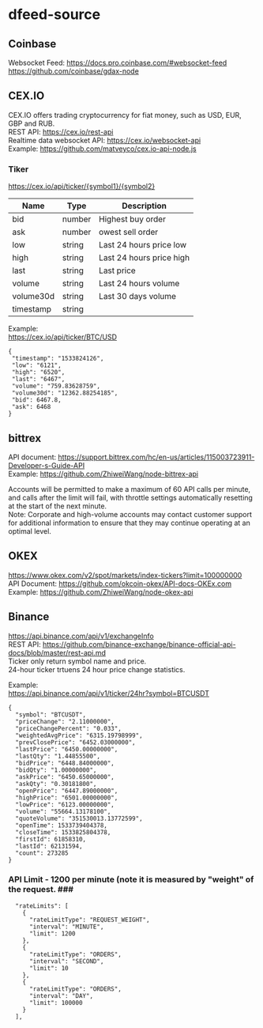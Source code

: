 # dfeed-source

## Coinbase ## 
Websocket Feed: https://docs.pro.coinbase.com/#websocket-feed   <br>
https://github.com/coinbase/gdax-node  <br>

## CEX.IO ##
CEX.IO offers trading cryptocurrency for fiat money, such as USD, EUR, GBP and RUB. <br>
REST API: https://cex.io/rest-api <br>
Realtime data websocket API: https://cex.io/websocket-api <br>
Example: https://github.com/matveyco/cex.io-api-node.js  <br>

### Tiker ###
https://cex.io/api/ticker/{symbol1}/{symbol2}

  | Name    	|  Type	    |                        Description |
  |-----------| ----------| -----------------------------------|
  | bid    | number      | Highest buy order     |
  | ask      | number        |  owest sell order       |
  | low    | string      | Last 24 hours price low     |
  | high      | string        | Last 24 hours price high       |
  | last    | string      | Last price     |
  | volume      | string        | Last 24 hours volume       |
  | volume30d    | string      | Last 30 days volume     |
  | timestamp      | string        |       |
   
 Example: <br>
 https://cex.io/api/ticker/BTC/USD
 ```
 {
  "timestamp": "1533824126",
  "low": "6121",
  "high": "6520",
  "last": "6467",
  "volume": "759.83628759",
  "volume30d": "12362.88254185",
  "bid": 6467.8,
  "ask": 6468
}
```
 
## bittrex ##
API document: https://support.bittrex.com/hc/en-us/articles/115003723911-Developer-s-Guide-API <br>
Example: https://github.com/ZhiweiWang/node-bittrex-api <br>

Accounts will be permitted to make a maximum of 60 API calls per minute, and calls after the limit will fail, with throttle settings automatically resetting at the start of the next minute.<br>
Note: Corporate and high-volume accounts may contact customer support for additional information to ensure that they may continue operating at an optimal level. 

## OKEX ##
https://www.okex.com/v2/spot/markets/index-tickers?limit=100000000<br>
API Document: https://github.com/okcoin-okex/API-docs-OKEx.com <br>
Example: https://github.com/ZhiweiWang/node-okex-api  <br>

## Binance ##
https://api.binance.com/api/v1/exchangeInfo<br>
REST API: https://github.com/binance-exchange/binance-official-api-docs/blob/master/rest-api.md <br>
Ticker only return symbol name and price. <br>
24-hour ticker trtuens 24 hour price change statistics. 

Example: <br>
https://api.binance.com/api/v1/ticker/24hr?symbol=BTCUSDT
```
{
  "symbol": "BTCUSDT",
  "priceChange": "2.11000000",
  "priceChangePercent": "0.033",
  "weightedAvgPrice": "6315.19798999",
  "prevClosePrice": "6452.03000000",
  "lastPrice": "6450.00000000",
  "lastQty": "1.44855500",
  "bidPrice": "6448.84000000",
  "bidQty": "1.00000000",
  "askPrice": "6450.65000000",
  "askQty": "0.30181800",
  "openPrice": "6447.89000000",
  "highPrice": "6501.00000000",
  "lowPrice": "6123.00000000",
  "volume": "55664.13178100",
  "quoteVolume": "351530013.13772599",
  "openTime": 1533739404378,
  "closeTime": 1533825804378,
  "firstId": 61858310,
  "lastId": 62131594,
  "count": 273285
}
```
### API Limit - 1200 per minute (note it is measured by "weight" of the request. ### <br>
```
  "rateLimits": [
    {
      "rateLimitType": "REQUEST_WEIGHT",
      "interval": "MINUTE",
      "limit": 1200
    },
    {
      "rateLimitType": "ORDERS",
      "interval": "SECOND",
      "limit": 10
    },
    {
      "rateLimitType": "ORDERS",
      "interval": "DAY",
      "limit": 100000
    }
  ],
```

